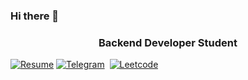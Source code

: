 ### Hi there 👋

<!--
**mrqwer/mrqwer** is a ✨ _special_ ✨ repository because its `README.md` (this file) appears on your GitHub profile.

Here are some ideas to get you started:

- 🔭 I’m currently working on ...
- 🌱 I’m currently learning ...
- 👯 I’m looking to collaborate on ...
- 🤔 I’m looking for help with ...
- 💬 Ask me about ...
- 📫 How to reach me: ...
- 😄 Pronouns: ...
- ⚡ Fun fact: ...
-->


<h3 align="center">Backend Developer Student</h3>

[![Resume](https://img.shields.io/badge/fiverr-1DBF73?style=for-the-badge&logo=fiverr&logoColor=white)]()
[![Telegram](https://img.shields.io/badge/Telegram-2CA5E0?style=for-the-badge&logo=telegram&logoColor=white)](https://t.me/the32bitdude)&nbsp;
[![Leetcode](https://img.shields.io/badge/-LeetCode-FFA116?style=for-the-badge&logo=LeetCode&logoColor=black)](https://leetcode.com/mrqwerr)&nbsp;

<!-- [![LinkedIn]([https://img.shields.io/badge/LinkedIn-%230A66C2.svg?style=for-the-badge&logo=LinkedIn&logoColor=0A66C2&color=f5f5f2](https://img.shields.io/badge/LinkedIn-0077B5?style=for-the-badge&logo=linkedin&logoColor=white))](https://www.linkedin.com/in/mrqwerr) -->

